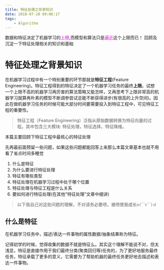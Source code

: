 ```yaml
---
title: 特征处理之背景知识
date: 2018-07-20 09:06:17
tags:
    - Algorithm
---
```


数据和特征决定了机器学习的<font color="#dd00dd">上限</font>,而模型和算法只是<font color="#dd00dd">逼近</font>这个上限而已！
回顾及沉淀一下特征处理相关的知识和基础

<!-- more -->

# 特征处理之背景知识


在机器学习过程中有一个特别重要的环节那就是**特征工程**(Feature Engineering)。特征工程得到的特征决定了一个机器学习任务的最终**上限**。试想一个上限不高的机器学习再厉害的算法策略又能怎样，又再思考下上限非常高的机器学习就算再朴素的模型不断调参尝试总能不断获得进步(有很高的上升空间)。因此在做机器学习任务的时候可能大部分时间要需要投入到特征工程中，可见特征工程的重要性。

> 特征工程（Feature Engineering）泛指从原始数据转换为特征向量的过程。其中包含三大模块: 特征处理，特征选择，特征降维。

本篇主要回顾下特征工程中最核心的特征处理

先再最前面预留一些问题，如果这些问题都能回答上来那么本篇文章基本也就不用看了省点时间多睡觉
1. 什么是特征
2. 为什么要进行特征处理
3. 特征有哪些类型
4. 特征处理在机器学习过程中处于哪个位置
5. 特征处理与特征工程是什么关系
6. 要如何进行特征处理(在其他"特征处理"文章中细讲)

> 以下我自己对这些问题的理解，不对请务必要喷，被喷使我成长`o(￣▽￣)ｄ`

## 什么是特征
在机器学习任务中，描述/表达一件事物的属性数据/抽象结果称为特征。

记得初学的时候，觉得收集的数据不就是特征么。其实这个理解不能说不对，但太浅显，特征是直接作用于我们最终分类(聚类回归等)任务的，为了更好地服务最终任务，特征承载了更多的意义，它需要为了帮助机器的最终任务更好地去描述和表达一件事物。
